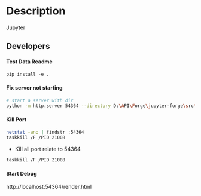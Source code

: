 

# Description

Jupyter 

## Developers 

#### Test Data Readme

```python
pip install -e .
```

#### Fix server not starting
```bash
# start a server with dir 
python -m http.server 54364 --directory D:\API\Forge\jupyter-forge\src\template
``` 

#### Kill Port 
```bash
netstat -ano | findstr :54364
taskkill /F /PID 21008
```

- Kill all port relate to 54364
```bash
taskkill /F /PID 21008
```

#### Start Debug 

http://localhost:54364/render.html
